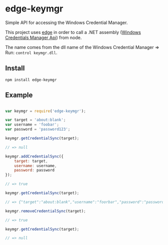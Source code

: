 edge-keymgr
===========

Simple API for accessing the Windows Credential Manager.

This project uses [edge](http://tjanczuk.github.io/edge) in order to call a .NET assembly ([Windows Credentials Manager Api](https://www.nuget.org/packages/Simple.CredentialManager)) from node.

The name comes from the dll name of the Windows Credential Manager => Run: `control keymgr.dll`.

## Install

`npm install edge-keymgr`

## Example

```js

var keymgr = require('edge-keymgr');

var target = 'about:blank';
var username = 'foobar';
var password = 'password123';

keymgr.getCredentialSync(target);

// => null

keymgr.addCredentialSync({
    target: target,
    username: username,
    password: password
});

// => true

keymgr.getCredentialSync(target);

// => {"target":"about:blank","username":"foorbar","password":"password123"}

keymgr.removeCredentialSync(target);

// => true

keymgr.getCredentialSync(target);

// => null

```
